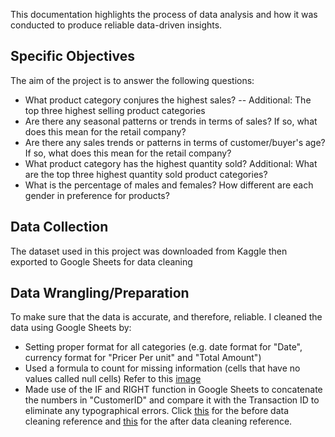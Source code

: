 This documentation highlights the process of data analysis and how it was conducted to produce reliable data-driven insights.

## Specific Objectives
The aim of the project is to answer the following questions:
* What product category conjures the highest sales? -- Additional: The top three highest selling product categories
* Are there any seasonal patterns or trends in terms of sales? If so, what does this mean for the retail company?
* Are there any sales trends or patterns in terms of customer/buyer's age? If so, what does this mean for the retail company?
* What product category has the highest quantity sold? Additional: What are the top three highest quantity sold product categories?
* What is the percentage of males and females? How different are each gender in preference for products?

## Data Collection
The dataset used in this project was downloaded from Kaggle then exported to Google Sheets for data cleaning

## Data Wrangling/Preparation
To make sure that the data is accurate, and therefore, reliable. I cleaned the data using Google Sheets by:
* Setting proper format for all categories (e.g. date format for "Date", currency format for "Pricer Per unit" and "Total Amount")
* Used a formula to count for missing information (cells that have no values called null cells) Refer to this [image](references/count_of_missing.PNG)
* Made use of the IF and RIGHT function in Google Sheets to concatenate the numbers in "CustomerID" and compare it with the Transaction ID to eliminate any typographical errors. Click [this](references/before_data-cleaning.PNG) for the before data cleaning reference and [this](references/after_data-cleaning.PNG) for the after data cleaning reference.
